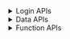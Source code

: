 <details>
<summary>Login APIs</summary>

|                        API                        |Avail|                                      Parameter                                      |Note|
| ------------------------------------------------- | :-: | ----------------------------------------------------------------------------------- | -- |
| xx_eone_zhmmdl                                    | ✅ | STR username STR password \[BOOL intranet\]                                         |eone账号密码登录，默认webvpn访问|
| xx_eone_yzmdl_sendsms                             | ✅ | NUM phone \[STR cookies\]                                                           |eone验证码登录发送验证码，cookies是通过webvpn访问|
| xx_eone_yzmdl                                     | ✅ | NUM phone NUM code STR username \[STR cookies\]                                     |eone验证码登录，cookies是通过webvpn访问|
| xx_eone_jwglxtdl                                  | ✅ | \[STR username\] \[STR password\] \[STR cookies\] \[BOOL intranet\]                 |教务系统登录，可提交eone账号密码或cookies，默认webvpn访问|
| xx_eone_jxzhptdl                                  | ✅ | \[STR username\] \[STR password\] \[STR cookies\] \[BOOL intranet\]                 |M福医大登录，可提交eone账号密码或cookies，默认webvpn访问|
| xx_vpndl                                          | ✅ | STR username STR password                                                           |webvpn登录|
| xx_vpn_isonline                                   | ✅ | STR cookies                                                                         |webvpn是否在线|
| xx_vpn_ehalldl                                    | ❌ | STR cookies                                                                         |ehall登录，可提交eone账号密码或cookies，webvpn的cookies|
| xx_ehalldl                                        | ❌ | STR username STR password                                                           |ehall登录|
| xx_ehall_zhcpdl                                   | ✅ | \[STR username\] \[STR password\] \[STR cookies\] \[BOOL intranet\]                 |综合测评登录，可提交eone账号密码或cookies，默认webvpn访问|
| xx_ehall_jbxxdl                                   | ✅ | \[STR username\] \[STR password\] \[STR cookies\] \[BOOL intranet\]                 |基本信息登录，可提交eone账号密码或cookies，默认webvpn访问|

</details>

<details>
<summary>Data APIs</summary>

|                        API                        |Avail|                                      Parameter                                      |Note|
| ------------------------------------------------- | :-: | ----------------------------------------------------------------------------------- | -- |
| xx_xsfw_jbxx                                      | ❌ |                                                                                     ||
| xx_eone_self-info                                 | ✅ | STR cookies \[BOOL intranet\]                                                       |一网通办学院学历姓名，eone的cookies，默认webvpn访问|
| xx_eone_person-info                               | ✅ | \[STR username\] \[STR peoplename\] \[STR mail\] STR cookies \[BOOL intranet\]      |一网通办个人信息，eone的cookies，默认webvpn访问|
| xx_zxzx_ml                                        | ✅ | STR cookies \[BOOL intranet\]                                                       |资讯中心目录，eone的cookies，默认webvpn访问|
| xx_zxzx_nr                                        | ✅ | NUM articleid STR cookies \[BOOL intranet\]                                         |资讯中心内容，eone的cookies，默认webvpn访问|
| xx_jwglxt_xskb                                    | ✅ | STR username NUM xnm NUM xqm STR cookies \[BOOL intranet\]                          |教务系统学生课表，jwglxt的cookies，默认webvpn访问|
| xx_jwglxt_xsxk                                    | ✅ | STR username NUM xnm NUM xqm STR cookies \[BOOL intranet\]                          |教务系统学生选课，jwglxt的cookies，默认webvpn访问|
| xx_jwglxt_jxjdb                                   | ✅ | STR jxbid STR cookies \[BOOL intranet\]                                             |教务系统教学进度表，jwglxt的cookies，默认webvpn访问|
| xx_jwglxt_jxzxjh                                  | ✅ | NUM xydm NUM zydm NUM njdm STR cookies \[BOOL intranet\]                            |教务系统教学执行计划，jwglxt的cookies，默认webvpn访问|
| xx_tywsyj_match-exam                              | ✅ | STR username STR kcmc \[STR cookies\]                                               |唐云网上阅卷匹配考试，webvpn的cookies|
| xx_tywsyj_score-overview                          | ✅ | STR username NUM examid \[STR cookies\]                                             |唐云网上阅卷得分概况，webvpn的cookies|
| xx_tywsyj_score-analysis                          | ✅ | STR username NUM examid STR cookies                                                 |唐云网上阅卷得分分析，webvpn的cookies|
| xx_tywsyj_answer-sheet                            | ✅ | STR username NUM examid STR cookies                                                 |唐云网上阅卷答题卡图片，webvpn的cookies|

</details>

<details>
<summary>Function APIs</summary>

|                        API                        |Avail|                                      Parameter                                      |Note|
| ------------------------------------------------- | :-: | ----------------------------------------------------------------------------------- | -- |
| pdf_exportimg                                     | ✅ | STR url \[STR cookies\] \[STR headers\]                                             |PDF导出为图片|
| qrcode_decode                                     | ✅ | STR url                                                                             |二维码识别|
| qrcode_encode_qrcode                              | ✅ | STR qrcode                                                                          |二维码生成|
| qrcode_encode_text1-bottom1                       | ✅ | STR qrcode \[STR t_bottom\]                                                         |二维码生成，1个底部文字|
| qrcode_encode_text2-bottom2                       | ✅ | STR qrcode \[STR t_bottom1\] \[STR t_bottom2\]                                      |二维码生成，2个底部文字|
| qrcode_encode_text2-top1-middle1                  | ✅ | STR qrcode \[STR t_top\] \[STR t_middle\]                                           |二维码生成，1个顶部文字，1个中部文字|
| qrcode_encode_text3-top1-middle1-bottom1          | ✅ | STR qrcode \[STR t_top\] \[STR t_middle\] \[STR t_bottom\]                          |二维码生成，1个顶部文字，1个中部文字，1个底部文字|

</details>
